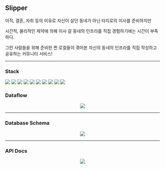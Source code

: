 
## Slipper
이직, 결혼, 자취 등의 이유로 자신이 살던 동네가 아닌 타지로의 이사를 준비하지만

시간적, 물리적인 제약에 의해 이사 갈 동네의 인프라를 직접 경험하기에는 시간이 부족하다.

그런 사람들을 위해 준비한 찐 로컬들이 겪어본 자신의 동네의 인프라를 직접 작성하고 공유하는 커뮤니티 서비스!

---



### Stack
<img src="https://img.shields.io/badge/Javascript-F7DF1E?style=for-the-badge&logo=Javascript&logoColor=black"> <img src="https://img.shields.io/badge/Typescript-3178C6?style=for-the-badge&logo=Typescript&logoColor=black"> <img src="https://img.shields.io/badge/NestJS-E0234E?style=for-the-badge&logo=NestJS&logoColor=black"> <img src="https://img.shields.io/badge/GraphQL-E10098?style=for-the-badge&logo=GraphQL&logoColor=black"> <img src="https://img.shields.io/badge/Docker-2496ED?style=for-the-badge&logo=Docker&logoColor=black"> <img src="https://img.shields.io/badge/MySQL-4479A1?style=for-the-badge&logo=MySQL&logoColor=black"> <img src="https://img.shields.io/badge/ElasticSearch-005571?style=for-the-badge&logo=ElasticSearch&logoColor=black"> <img src="https://img.shields.io/badge/Logstash-005571?style=for-the-badge&logo=Logstash&logoColor=black"> <img src="https://img.shields.io/badge/Redis-DC382D?style=for-the-badge&logo=Redis&logoColor=black"> <img src="https://img.shields.io/badge/Google Cloud Platform-4285F4?style=for-the-badge&logo=Google&logoColor=black">


### Dataflow

<center>
<img src="https://s3.us-west-2.amazonaws.com/secure.notion-static.com/cfcd1f75-12a3-4d57-8893-d918a015a206/7%E1%84%90%E1%85%B5%E1%86%B7_dataflow.png?X-Amz-Algorithm=AWS4-HMAC-SHA256&X-Amz-Content-Sha256=UNSIGNED-PAYLOAD&X-Amz-Credential=AKIAT73L2G45EIPT3X45%2F20220528%2Fus-west-2%2Fs3%2Faws4_request&X-Amz-Date=20220528T041133Z&X-Amz-Expires=86400&X-Amz-Signature=0a662bbe06bf90103d81626e4406caf22a4abba0e7e8ecfedfec0ea072b46d73&X-Amz-SignedHeaders=host&response-content-disposition=filename%20%3D%227%25E1%2584%2590%25E1%2585%25B5%25E1%2586%25B7%2520dataflow.png%22&x-id=GetObject"/>
</center>

---

### Database Schema

<center>
<img src="https://s3.us-west-2.amazonaws.com/secure.notion-static.com/553b36d3-d975-4a11-a2fe-d3b54134bbf2/slipper-ERD.png?X-Amz-Algorithm=AWS4-HMAC-SHA256&X-Amz-Content-Sha256=UNSIGNED-PAYLOAD&X-Amz-Credential=AKIAT73L2G45EIPT3X45%2F20220528%2Fus-west-2%2Fs3%2Faws4_request&X-Amz-Date=20220528T040555Z&X-Amz-Expires=86400&X-Amz-Signature=5f4b227c66aaecae86afc4accef6e472cb9893c538348e018510179d9869b42b&X-Amz-SignedHeaders=host&response-content-disposition=filename%20%3D%22slipper-ERD.png%22&x-id=GetObject"/>
</center>

---

### API Docs

<center>
<img src="https://s3.us-west-2.amazonaws.com/secure.notion-static.com/5f30b4f9-5285-48dc-996f-39d4f8889951/%E1%84%89%E1%85%B3%E1%84%8F%E1%85%B3%E1%84%85%E1%85%B5%E1%86%AB%E1%84%89%E1%85%A3%E1%86%BA_2022-05-29_%E1%84%8B%E1%85%A9%E1%84%92%E1%85%AE_11.56.53.png?X-Amz-Algorithm=AWS4-HMAC-SHA256&X-Amz-Content-Sha256=UNSIGNED-PAYLOAD&X-Amz-Credential=AKIAT73L2G45EIPT3X45%2F20220529%2Fus-west-2%2Fs3%2Faws4_request&X-Amz-Date=20220529T145732Z&X-Amz-Expires=86400&X-Amz-Signature=cacd77bcc0d5861f3a826a3078c316182bd3e17b06391c0ff0a924e9542c8714&X-Amz-SignedHeaders=host&response-content-disposition=filename%20%3D%22%25E1%2584%2589%25E1%2585%25B3%25E1%2584%258F%25E1%2585%25B3%25E1%2584%2585%25E1%2585%25B5%25E1%2586%25AB%25E1%2584%2589%25E1%2585%25A3%25E1%2586%25BA%25202022-05-29%2520%25E1%2584%258B%25E1%2585%25A9%25E1%2584%2592%25E1%2585%25AE%252011.56.53.png%22&x-id=GetObject"/>
</center>

